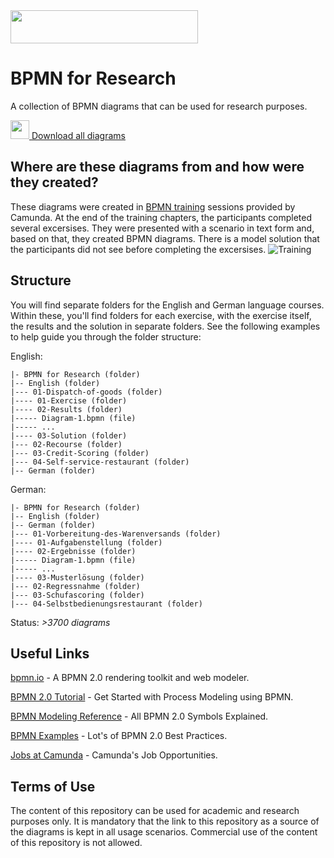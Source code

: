 <a href="http://camunda.org">
  <img src="/content/img/camunda_logo.png"  style="width:300px;height:53px;border:0;" />
</a>

# BPMN for Research
A collection of BPMN diagrams that can be used for research purposes.

<a href="https://github.com/camunda/bpmn-for-research/archive/master.zip">
 <img src="/content/img/download.png" style="width:30px;height:30px;border:0;" /> 
 Download all diagrams
</a>

## Where are these diagrams from and how were they created?
These diagrams were created in [BPMN training](http://camunda.com/bpmn/training/) sessions provided by Camunda. At the end of the training chapters, the participants completed several excersises. They were presented with a scenario in text form and, based on that, they created BPMN diagrams. There is a model solution that the participants did not see before completing the excersises.
![Training](https://github.com/camunda/bpmn-for-research/blob/master/content/img/training-process.png)


## Structure
You will find separate folders for the English and German language courses. Within these, you'll find folders for each exercise, with the exercise itself, the results and the solution in separate folders. See the following examples to help guide you through the folder structure:


English:
```
|- BPMN for Research (folder)
|-- English (folder)
|--- 01-Dispatch-of-goods (folder)
|---- 01-Exercise (folder)
|---- 02-Results (folder)
|----- Diagram-1.bpmn (file)
|----- ...
|---- 03-Solution (folder)
|--- 02-Recourse (folder)
|--- 03-Credit-Scoring (folder)
|--- 04-Self-service-restaurant (folder)
|-- German (folder)
```

German:
```
|- BPMN for Research (folder)
|-- English (folder)
|-- German (folder)
|--- 01-Vorbereitung-des-Warenversands (folder)
|---- 01-Aufgabenstellung (folder)
|---- 02-Ergebnisse (folder)
|----- Diagram-1.bpmn (file)
|----- ...
|---- 03-Musterlösung (folder)
|--- 02-Regressnahme (folder)
|--- 03-Schufascoring (folder)
|--- 04-Selbstbedienungsrestaurant (folder)
```

Status: *>3700 diagrams*

## Useful Links
[bpmn.io](http://bpmn.io) - A BPMN 2.0 rendering toolkit and web modeler.

[BPMN 2.0 Tutorial](https://camunda.org/bpmn/tutorial/) - Get Started with Process Modeling using BPMN.

[BPMN Modeling Reference](https://camunda.org/bpmn/reference/) - All BPMN 2.0 Symbols Explained.

[BPMN Examples](https://camunda.org/bpmn/examples/) - Lot's of BPMN 2.0 Best Practices.

[Jobs at Camunda](http://camunda.com/about/jobs/) - Camunda's Job Opportunities.

## Terms of Use

The content of this repository can be used for academic and research purposes only. It is mandatory that the link to this repository as a source of the diagrams is kept in all usage scenarios. Commercial use of the content of this repository is not allowed. 
